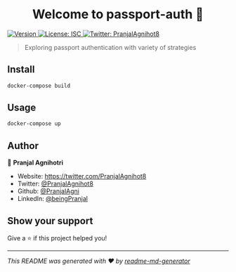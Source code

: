 <h1 align="center">Welcome to passport-auth 👋</h1>
<p>
  <a href="https://www.npmjs.com/package/passport-auth" target="_blank">
    <img alt="Version" src="https://img.shields.io/npm/v/passport-auth.svg">
  </a>
  <a href="#" target="_blank">
    <img alt="License: ISC" src="https://img.shields.io/badge/License-ISC-yellow.svg" />
  </a>
  <a href="https://twitter.com/PranjalAgnihot8" target="_blank">
    <img alt="Twitter: PranjalAgnihot8" src="https://img.shields.io/twitter/follow/PranjalAgnihot8.svg?style=social" />
  </a>
</p>

> Exploring passport authentication with variety of strategies

## Install

```sh
docker-compose build
```

## Usage

```sh
docker-compose up
```

## Author

👤 **Pranjal Agnihotri**

* Website: https://twitter.com/PranjalAgnihot8
* Twitter: [@PranjalAgnihot8](https://twitter.com/PranjalAgnihot8)
* Github: [@PranjalAgni](https://github.com/PranjalAgni)
* LinkedIn: [@beingPranjal](https://linkedin.com/in/beingPranjal)

## Show your support

Give a ⭐️ if this project helped you!

***
_This README was generated with ❤️ by [readme-md-generator](https://github.com/kefranabg/readme-md-generator)_